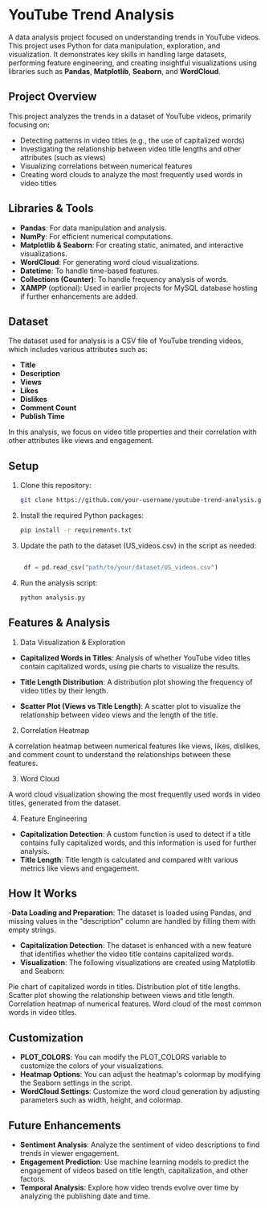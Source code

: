 # YouTube Trend Analysis

A data analysis project focused on understanding trends in YouTube videos. This project uses Python for data manipulation, exploration, and visualization. It demonstrates key skills in handling large datasets, performing feature engineering, and creating insightful visualizations using libraries such as **Pandas**, **Matplotlib**, **Seaborn**, and **WordCloud**.

## Project Overview

This project analyzes the trends in a dataset of YouTube videos, primarily focusing on:
- Detecting patterns in video titles (e.g., the use of capitalized words)
- Investigating the relationship between video title lengths and other attributes (such as views)
- Visualizing correlations between numerical features
- Creating word clouds to analyze the most frequently used words in video titles

## Libraries & Tools

- **Pandas**: For data manipulation and analysis.
- **NumPy**: For efficient numerical computations.
- **Matplotlib & Seaborn**: For creating static, animated, and interactive visualizations.
- **WordCloud**: For generating word cloud visualizations.
- **Datetime**: To handle time-based features.
- **Collections (Counter)**: To handle frequency analysis of words.
- **XAMPP** (optional): Used in earlier projects for MySQL database hosting if further enhancements are added.

## Dataset

The dataset used for analysis is a CSV file of YouTube trending videos, which includes various attributes such as:
- **Title**
- **Description**
- **Views**
- **Likes**
- **Dislikes**
- **Comment Count**
- **Publish Time**

In this analysis, we focus on video title properties and their correlation with other attributes like views and engagement.

## Setup

1. Clone this repository:
   ```bash
   git clone https://github.com/your-username/youtube-trend-analysis.git

2. Install the required Python packages:

   ```bash
   pip install -r requirements.txt
   ```
   
3. Update the path to the dataset (US_videos.csv) in the script as needed:

   ```python

    df = pd.read_csv("path/to/your/dataset/US_videos.csv")
   
4. Run the analysis script:

   ```bash
   python analysis.py
   ```
   
## Features & Analysis

1. Data Visualization & Exploration
   
- **Capitalized Words in Titles**: Analysis of whether YouTube video titles contain capitalized words, using pie charts to visualize the results.

- **Title Length Distribution**: A distribution plot showing the frequency of video titles by their length.


- **Scatter Plot (Views vs Title Length)**: A scatter plot to visualize the relationship between video views and the length of the title.


2. Correlation Heatmap
   
A correlation heatmap between numerical features like views, likes, dislikes, and comment count to understand the relationships between these features.


3. Word Cloud
   
A word cloud visualization showing the most frequently used words in video titles, generated from the dataset.


4. Feature Engineering
   
- **Capitalization Detection**: A custom function is used to detect if a title contains fully capitalized words, and this information is used for further analysis.
- **Title Length**: Title length is calculated and compared with various metrics like views and engagement.
  
## How It Works

-**Data Loading and Preparation**: The dataset is loaded using Pandas, and missing values in the "description" column are handled by filling them with empty strings.
- **Capitalization Detection**: The dataset is enhanced with a new feature that identifies whether the video title contains capitalized words.
- **Visualization**: The following visualizations are created using Matplotlib and Seaborn:
  
Pie chart of capitalized words in titles.
Distribution plot of title lengths.
Scatter plot showing the relationship between views and title length.
Correlation heatmap of numerical features.
Word cloud of the most common words in video titles.

## Customization

- **PLOT_COLORS**: You can modify the PLOT_COLORS variable to customize the colors of your visualizations.
- **Heatmap Options**: You can adjust the heatmap's colormap by modifying the Seaborn settings in the script.
- **WordCloud Settings**: Customize the word cloud generation by adjusting parameters such as width, height, and colormap.
  
## Future Enhancements

- **Sentiment Analysis**: Analyze the sentiment of video descriptions to find trends in viewer engagement.
- **Engagement Prediction**: Use machine learning models to predict the engagement of videos based on title length, capitalization, and other factors.
- **Temporal Analysis**: Explore how video trends evolve over time by analyzing the publishing date and time.
